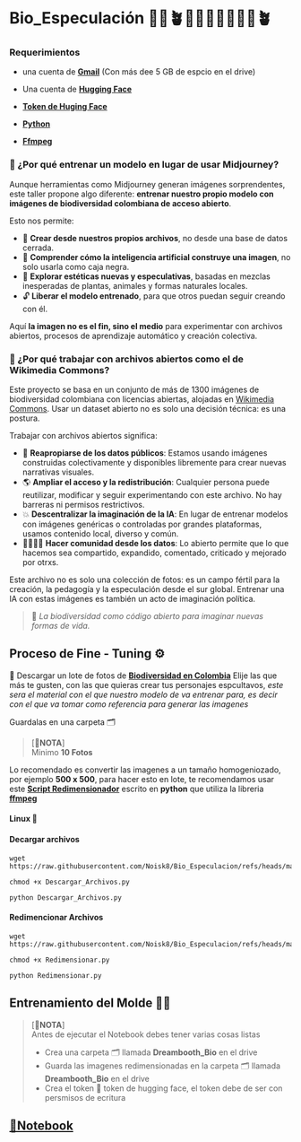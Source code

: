 # **Bio_Especulación 🍁🌴🪴🐫🐑🐦‍🔥🦎🦠🌲🪴**

### Requerimientos 

* una cuenta de [**Gmail**](https://mail.google.com/mail/u/0/#inbox) (Con más dee 5 GB de espcio en el drive)

* Una cuenta de [**Hugging Face**](https://huggingface.co/)

* [**Token de Huging Face**](https://huggingface.co/settings/tokens)

* [**Python**](https://www.python.org/)

* [**Ffmpeg**](https://ffmpeg.org/)

### 🤔 ¿Por qué entrenar un modelo en lugar de usar Midjourney?

Aunque herramientas como Midjourney generan imágenes sorprendentes, este taller propone algo diferente: **entrenar nuestro propio modelo con imágenes de biodiversidad colombiana de acceso abierto**.

Esto nos permite:

- 🌱 **Crear desde nuestros propios archivos**, no desde una base de datos cerrada.
- 🧠 **Comprender cómo la inteligencia artificial construye una imagen**, no solo usarla como caja negra.
- 🧬 **Explorar estéticas nuevas y especulativas**, basadas en mezclas inesperadas de plantas, animales y formas naturales locales.
- 🔓 **Liberar el modelo entrenado**, para que otros puedan seguir creando con él.

Aquí **la imagen no es el fin, sino el medio** para experimentar con archivos abiertos, procesos de aprendizaje automático y creación colectiva.

### 📂 ¿Por qué trabajar con archivos abiertos como el de Wikimedia Commons?

Este proyecto se basa en un conjunto de más de 1300 imágenes de biodiversidad colombiana con licencias abiertas, alojadas en [Wikimedia Commons](https://commons.wikimedia.org/). Usar un dataset abierto no es solo una decisión técnica: es una postura.

Trabajar con archivos abiertos significa:

- 🧭 **Reapropiarse de los datos públicos**: Estamos usando imágenes construidas colectivamente y disponibles libremente para crear nuevas narrativas visuales.
- 🌎 **Ampliar el acceso y la redistribución**: Cualquier persona puede reutilizar, modificar y seguir experimentando con este archivo. No hay barreras ni permisos restrictivos.
- 💥 **Descentralizar la imaginación de la IA**: En lugar de entrenar modelos con imágenes genéricas o controladas por grandes plataformas, usamos contenido local, diverso y común.
- 🫱🏼‍🫲🏽 **Hacer comunidad desde los datos**: Lo abierto permite que lo que hacemos sea compartido, expandido, comentado, criticado y mejorado por otrxs.

Este archivo no es solo una colección de fotos: es un campo fértil para la creación, la pedagogía y la especulación desde el sur global. Entrenar una IA con estas imágenes es también un acto de imaginación política.

> 🌱 *La biodiversidad como código abierto para imaginar nuevas formas de vida.*


## **Proceso de Fine - Tuning ⚙️**

🌋 Descargar un lote de fotos de [**Biodiversidad en Colombia**](https://commons.wikimedia.org/wiki/Campaign:Biodiversidad_en_Colombia_2025) 
Elije las que más te gusten, con las que quieras crear tus personajes espcultavos, _este sera el material con el que nuestro modelo de va entrenar para, es decir con el que va tomar como referencia para generar las imagenes_

Guardalas en una carpeta 🗂️

> [**🌋NOTA**]  
> Minimo **10 Fotos** 

Lo recomendado es convertir las imagenes a un tamaño homogeniozado, por ejemplo **500 x 500**, para hacer esto en lote, te recomendamos usar este [**Script Redimensionador**](https://github.com/Noisk8/Bio_Especulacion/Tools/Redimensionar.py) escrito en **python** que utiliza la libreria [**ffmpeg**](https://ffmpeg.org/) 


#### Linux 🐧



#### Decargar archivos 

~~~
wget https://raw.githubusercontent.com/Noisk8/Bio_Especulacion/refs/heads/main/Tools/Descargar_Archivos.py

chmod +x Descargar_Archivos.py

python Descargar_Archivos.py
~~~

#### Redimencionar Archivos 


~~~
wget https://raw.githubusercontent.com/Noisk8/Bio_Especulacion/refs/heads/main/Tools/Redimensionar.py

chmod +x Redimensionar.py

python Redimensionar.py
~~~

## Entrenamiento del Molde 🧗‍♀️

> [**🌋NOTA**]  
> Antes de ejecutar el Notebook debes tener  varias cosas listas 
> * Crea una carpeta 🗂️ llamada **Dreambooth_Bio** en el drive
> * Guarda las imagenes redimensionadas en la carpeta 🗂️ llamada **Dreambooth_Bio** en el drive
> * Crea el token 📝  token de hugging face, el token debe de ser con persmisos de ecritura


## [**📝Notebook**]([https://colab.research.google.com/drive/1wtAYBG3Org3mpgXFheY24tf15yTWYOge?authuser=1#scrollTo=-8JWf-fxfGka](https://colab.research.google.com/drive/1iXGiuIEBOjnSvb52b40Vkbdn0LO0RCR2?usp=sharing))









